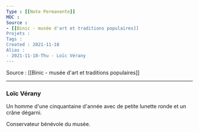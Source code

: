 ```yaml
---
Type : [[Note Permanente]]
MOC : 
Source : 
- [[Binic - musée d'art et traditions populaires]]
Projets :
Tags : 
Created : 2021-11-18
Alias :
- 2021-11-18-Thu - Loïc Vérany
---
```


Source : [[Binic - musée d'art et traditions populaires]]

***

### Loïc Vérany

Un homme d'une cinquantaine d'année avec de petite lunette ronde et un crâne dégarni.

Conservateur bénévole du musée.
